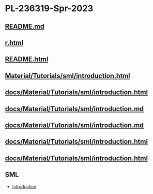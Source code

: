 <html>
  <h1>PL-236319-Spr-2023</a>
	<h2><a href="README.md">README.md</a>
	<h2><a href="r.html">r.html</a>
	<h2><a href="README.html">README.html</a>
	<h2><a href="Material/Tutorials/sml/introduction.html">Material/Tutorials/sml/introduction.html</a>
	<h2><a href="docs/Material/Tutorials/sml/introduction.html">docs/Material/Tutorials/sml/introduction.html</a>
	<h2><a href="./Material/Tutorials/sml/introduction.html">docs/Material/Tutorials/sml/introduction.md</a>
	<h2><a href="../Material/Tutorials/sml/introduction.html">docs/Material/Tutorials/sml/introduction.md</a>
	<h2><a href="./Material/Tutorials/sml/introduction.html">docs/Material/Tutorials/sml/introduction.html</a>
	<h2><a href="../Material/Tutorials/sml/introduction.html">docs/Material/Tutorials/sml/introduction.html</a>
</html>

## SML
* [Introduction](./Material/Tutorials/sml/introduction.md)
